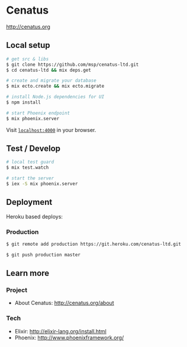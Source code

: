 # Cenatus

http://cenatus.org


## Local setup

```bash
# get src & libs
$ git clone https://github.com/msp/cenatus-ltd.git
$ cd cenatus-ltd && mix deps.get

# create and migrate your database
$ mix ecto.create && mix ecto.migrate

# install Node.js dependencies for UI
$ npm install

# start Phoenix endpoint
$ mix phoenix.server
```
Visit [`localhost:4000`](http://localhost:4000) in your browser.

## Test / Develop

```bash
# local test guard
$ mix test.watch

# start the server
$ iex -S mix phoenix.server

```

## Deployment

Heroku based deploys:

### Production
```bash
$ git remote add production https://git.heroku.com/cenatus-ltd.git

$ git push production master
```

## Learn more

### Project

  * About Cenatus: http://cenatus.org/about

### Tech

  * Elixir: http://elixir-lang.org/install.html
  * Phoenix: http://www.phoenixframework.org/

